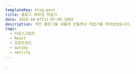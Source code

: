 ```yaml
---
templateKey: blog-post
title: 블로그 재작성 작업기
date: 2018-10-07T11:07:05.509Z
description: 개인 블로그를 새롭게 만들면서 작업기를 적어보았습니다.
tags:
  - 타입스크립트
  - React
  - 프론트엔드
  - Gatsby
  - netlify
---
```

.
